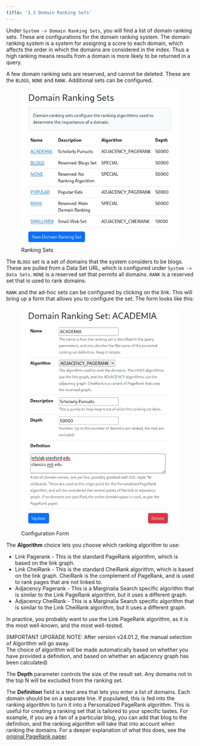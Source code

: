 ```yaml
---
title: '3.3 Domain Ranking Sets'
---
```


Under `System -> Domain Ranking Sets`, you will find a list of domain ranking sets.  These are configurations for the
domain ranking system.  The domain ranking system is a system for assigning a score to each domain, which affects the
order in which the domains are considered in the index.  Thus a high ranking means results from a domain is more likely 
to be returned in a query.

A few domain ranking sets are reserved, and cannot be deleted.  These are the `BLOGS`, `NONE` and `RANK`.  Additional
sets can be configured. 

<figure>
    <img src="domain_ranking_sets.webp" alt="Ranking Sets" />
    <figcaption>Ranking Sets</figcaption>
</figure>


The `BLOGS` set is a set of domains that the system considers to be blogs.  These are pulled from a Data Set URL, which
is configured under `System -> Data Sets`.  `NONE` is a reserved set that permits all domains.  `RANK` is a reserved set
that is used to rank domains. 

`RANK` and the ad-hoc sets can be configured by clicking on the link.  This will bring up a form that allows you to
configure the set.  The form looks like this:

<figure>
    <img src="add_edit_form.webp" alt="Add/Edit Form" />
    <figcaption>Configuration Form</figcaption>
</figure>

The **Algorithm** choice lets you choose which ranking algorithm to use:

* Link Pagerank - This is the standard PageRank algorithm, which is based on the link graph.
* Link CheiRank - This is the standard CheiRank algorithm, which is based on the link graph.  CheiRank is the
  complement of PageRank, and is used to rank pages that are not linked to.
* Adjacency Pagerank - This is a Marginalia Search specific algorithm that is similar to the Link PageRank algorithm, but
  it uses a different graph. 
* Adjacency CheiRank - This is a Marginalia Search specific algorithm that is similar to the Link CheiRank algorithm, but
  it uses a different graph. 

In practice, you probably want to use the Link PageRank algorithm, as it is the most well-known, and the most well-tested.

(IMPORTANT UPGRADE NOTE:  After version v24.01.2, the manual selection of Algorithm will go away.  
The choice of algorithm will be made automatically based on whether you have provided a definition, 
and based on whether an adjacency graph has been calculated)

The **Depth** parameter controls the size of the result set.  Any domains not in the top N will be excluded from the ranking set.

The **Definition** field is a text area that lets you enter a list of domains.  Each domain should be on a separate line.
If populated, this is fed into the ranking algorithm to turn it into a Personalized PageRank algorithm.  This is useful
for creating a ranking set that is tailored to your specific tastes.  For example, if you are a fan of a particular
blog, you can add that blog to the definition, and the ranking algorithm will take that into account when ranking the
domains.  For a deeper explanation of what this does, see the [original PageRank paper](https://www.cis.upenn.edu/~mkearns/teaching/NetworkedLife/pagerank.pdf).
